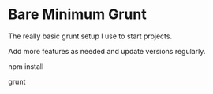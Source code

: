 Bare Minimum Grunt
==================

The really basic grunt setup I use to start projects.

Add more features as needed and update versions regularly.

  npm install

  grunt